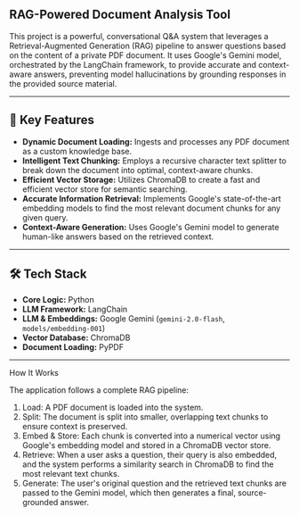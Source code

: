 

## RAG-Powered Document Analysis Tool

This project is a powerful, conversational Q\&A system that leverages a Retrieval-Augmented Generation (RAG) pipeline to answer questions based on the content of a private PDF document. It uses Google's Gemini model, orchestrated by the LangChain framework, to provide accurate and context-aware answers, preventing model hallucinations by grounding responses in the provided source material.

-----

## 🚀 Key Features

  - **Dynamic Document Loading:** Ingests and processes any PDF document as a custom knowledge base.
  - **Intelligent Text Chunking:** Employs a recursive character text splitter to break down the document into optimal, context-aware chunks.
  - **Efficient Vector Storage:** Utilizes ChromaDB to create a fast and efficient vector store for semantic searching.
  - **Accurate Information Retrieval:** Implements Google's state-of-the-art embedding models to find the most relevant document chunks for any given query.
  - **Context-Aware Generation:** Uses Google's Gemini model to generate human-like answers based on the retrieved context.

-----

## 🛠️ Tech Stack

  - **Core Logic:** Python
  - **LLM Framework:** LangChain
  - **LLM & Embeddings:** Google Gemini (`gemini-2.0-flash`, `models/embedding-001`)
  - **Vector Database:** ChromaDB
  - **Document Loading:** PyPDF

-----

 How It Works

The application follows a complete RAG pipeline:

1.  Load: A PDF document is loaded into the system.
2.  Split: The document is split into smaller, overlapping text chunks to ensure context is preserved.
3.  Embed & Store: Each chunk is converted into a numerical vector using Google's embedding model and stored in a ChromaDB vector store.
4.  Retrieve: When a user asks a question, their query is also embedded, and the system performs a similarity search in ChromaDB to find the most relevant text chunks.
5.  Generate: The user's original question and the retrieved text chunks are passed to the Gemini model, which then generates a final, source-grounded answer.


